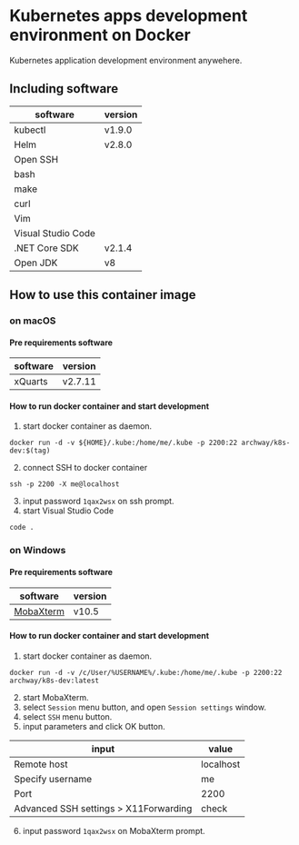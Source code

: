 # Kubernetes apps development environment on Docker

Kubernetes application development environment anywehere.

## Including software

|software          |version|
|------------------|-------|
|kubectl           |v1.9.0 |
|Helm              |v2.8.0 |
|Open SSH          ||
|bash              ||
|make              ||
|curl              ||
|Vim               ||
|Visual Studio Code||
|.NET Core SDK     |v2.1.4 |
|Open JDK          |v8     |

## How to use this container image

### on macOS

#### Pre requirements software

|software|version|
|--------|-------|
|xQuarts |v2.7.11|

#### How to run docker container and start development

1. start docker container as daemon.

```
docker run -d -v ${HOME}/.kube:/home/me/.kube -p 2200:22 archway/k8s-dev:$(tag)
```

2. connect SSH to docker container

```
ssh -p 2200 -X me@localhost
```

3. input password `1qax2wsx` on ssh prompt.
4. start Visual Studio Code
```
code .
```

### on Windows

#### Pre requirements software

|software|version|
|--------|-------|
|[MobaXterm](https://mobaxterm.mobatek.net/download-home-edition.html)|v10.5|

#### How to run docker container and start development

1. start docker container as daemon.

```
docker run -d -v /c/User/%USERNAME%/.kube:/home/me/.kube -p 2200:22 archway/k8s-dev:latest
```

2. start MobaXterm.
3. select `Session` menu button, and open `Session settings` window.
4. select `SSH` menu button.
5. input parameters and click OK button.

|input                                |value    |
|-------------------------------------|---------|
|Remote host                          |localhost|
|Specify username                     |me       |
|Port                                 |2200     |
|Advanced SSH settings > X11Forwarding|check    |

6. input password `1qax2wsx` on MobaXterm prompt.